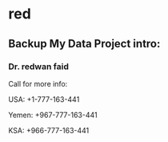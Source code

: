 # red

## Backup My Data Project intro:
### Dr. redwan faid
Call for more info: 

USA:
+1-777-163-441

Yemen:
+967-777-163-441 

KSA:
+966-777-163-441
